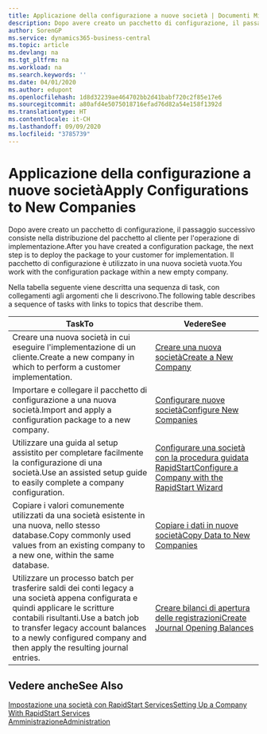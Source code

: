 ```yaml
---
title: Applicazione della configurazione a nuove società | Documenti Microsoft
description: Dopo avere creato un pacchetto di configurazione, il passaggio successivo consiste nella distribuzione del pacchetto al cliente per l'operazione di implementazione. Utilizzare la configurazione con una nuova società vuota.
author: SorenGP
ms.service: dynamics365-business-central
ms.topic: article
ms.devlang: na
ms.tgt_pltfrm: na
ms.workload: na
ms.search.keywords: ''
ms.date: 04/01/2020
ms.author: edupont
ms.openlocfilehash: 1d8d32239ae464702bb2d41babf720c2f85e17e6
ms.sourcegitcommit: a80afd4e5075018716efad76d82a54e158f1392d
ms.translationtype: HT
ms.contentlocale: it-CH
ms.lasthandoff: 09/09/2020
ms.locfileid: "3785739"
---
```

# <a name="apply-configurations-to-new-companies"></a><span data-ttu-id="88ccd-104">Applicazione della configurazione a nuove società</span><span class="sxs-lookup"><span data-stu-id="88ccd-104">Apply Configurations to New Companies</span></span>
<span data-ttu-id="88ccd-105">Dopo avere creato un pacchetto di configurazione, il passaggio successivo consiste nella distribuzione del pacchetto al cliente per l'operazione di implementazione.</span><span class="sxs-lookup"><span data-stu-id="88ccd-105">After you have created a configuration package, the next step is to deploy the package to your customer for implementation.</span></span> <span data-ttu-id="88ccd-106">Il pacchetto di configurazione è utilizzato in una nuova società vuota.</span><span class="sxs-lookup"><span data-stu-id="88ccd-106">You work with the configuration package within a new empty company.</span></span>  

 <span data-ttu-id="88ccd-107">Nella tabella seguente viene descritta una sequenza di task, con collegamenti agli argomenti che li descrivono.</span><span class="sxs-lookup"><span data-stu-id="88ccd-107">The following table describes a sequence of tasks with links to topics that describe them.</span></span>

|<span data-ttu-id="88ccd-108">**Task**</span><span class="sxs-lookup"><span data-stu-id="88ccd-108">**To**</span></span>|<span data-ttu-id="88ccd-109">**Vedere**</span><span class="sxs-lookup"><span data-stu-id="88ccd-109">**See**</span></span>|  
|------------|-------------|  
|<span data-ttu-id="88ccd-110">Creare una nuova società in cui eseguire l'implementazione di un cliente.</span><span class="sxs-lookup"><span data-stu-id="88ccd-110">Create a new company in which to perform a customer implementation.</span></span>|[<span data-ttu-id="88ccd-111">Creare una nuova società</span><span class="sxs-lookup"><span data-stu-id="88ccd-111">Create a New Company</span></span>](admin-how-to-create-a-new-company.md)|  
|<span data-ttu-id="88ccd-112">Importare e collegare il pacchetto di configurazione a una nuova società.</span><span class="sxs-lookup"><span data-stu-id="88ccd-112">Import and apply a configuration package to a new company.</span></span>|[<span data-ttu-id="88ccd-113">Configurare nuove società</span><span class="sxs-lookup"><span data-stu-id="88ccd-113">Configure New Companies</span></span>](admin-how-to-configure-new-companies.md)|  
|<span data-ttu-id="88ccd-114">Utilizzare una guida al setup assistito per completare facilmente la configurazione di una società.</span><span class="sxs-lookup"><span data-stu-id="88ccd-114">Use an assisted setup guide to easily complete a company configuration.</span></span>|[<span data-ttu-id="88ccd-115">Configurare una società con la procedura guidata RapidStart</span><span class="sxs-lookup"><span data-stu-id="88ccd-115">Configure a Company with the RapidStart Wizard</span></span>](admin-how-to-configure-a-company-with-the-rapidstart-wizard.md)|
|<span data-ttu-id="88ccd-116">Copiare i valori comunemente utilizzati da una società esistente in una nuova, nello stesso database.</span><span class="sxs-lookup"><span data-stu-id="88ccd-116">Copy commonly used values from an existing company to a new one, within the same database.</span></span>|[<span data-ttu-id="88ccd-117">Copiare i dati in nuove società</span><span class="sxs-lookup"><span data-stu-id="88ccd-117">Copy Data to New Companies</span></span>](admin-how-to-copy-data-to-new-companies.md)|  
|<span data-ttu-id="88ccd-118">Utilizzare un processo batch per trasferire saldi dei conti legacy a una società appena configurata e quindi applicare le scritture contabili risultanti.</span><span class="sxs-lookup"><span data-stu-id="88ccd-118">Use a batch job to transfer legacy account balances to a newly configured company and then apply the resulting journal entries.</span></span>|[<span data-ttu-id="88ccd-119">Creare bilanci di apertura delle registrazioni</span><span class="sxs-lookup"><span data-stu-id="88ccd-119">Create Journal Opening Balances</span></span>](admin-how-to-create-journal-opening-balances.md)|  

## <a name="see-also"></a><span data-ttu-id="88ccd-120">Vedere anche</span><span class="sxs-lookup"><span data-stu-id="88ccd-120">See Also</span></span>  
[<span data-ttu-id="88ccd-121">Impostazione una società con RapidStart Services</span><span class="sxs-lookup"><span data-stu-id="88ccd-121">Setting Up a Company With RapidStart Services</span></span>](admin-set-up-a-company-with-rapidstart.md)  
[<span data-ttu-id="88ccd-122">Amministrazione</span><span class="sxs-lookup"><span data-stu-id="88ccd-122">Administration</span></span>](admin-setup-and-administration.md)
